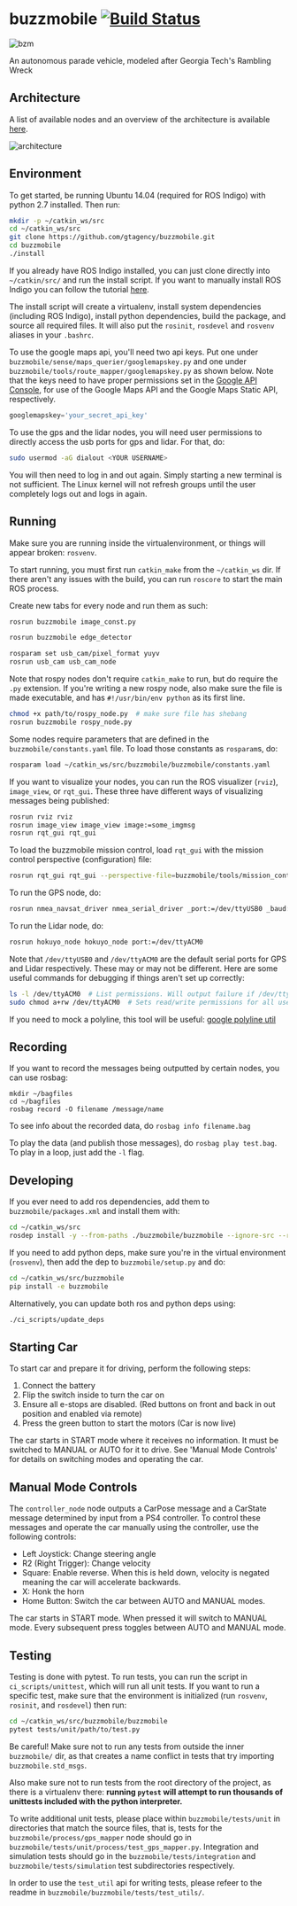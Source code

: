 # buzzmobile [![Build Status](https://circleci.com/gh/gtagency/buzzmobile/tree/master.svg?style=svg)](https://circleci.com/gh/gtagency/buzzmobile/tree/master)

![bzm](/buzzmobile_small.png?raw=true)

An autonomous parade vehicle, modeled after Georgia Tech's Rambling Wreck

Architecture
------------

A list of available nodes and an overview of the architecture is available
[here](https://docs.google.com/drawings/d/1Lryui91lSutyC1TQhDmWI3JqDfefNB9E9RoSaBPHhcE/edit?usp=sharing).

![architecture](/architecture.png?raw=true)


Environment
-----------

To get started, be running Ubuntu 14.04 (required for ROS Indigo) with python
2.7 installed. Then run:

```bash
mkdir -p ~/catkin_ws/src
cd ~/catkin_ws/src
git clone https://github.com/gtagency/buzzmobile.git
cd buzzmobile
./install
```

If you already have ROS Indigo installed, you can just clone directly into
`~/catkin/src/` and run the install script.
If you want to manually install ROS Indigo you can follow the tutorial
[here](http://wiki.ros.org/indigo/Installation/Ubuntu).

The install script will create a virtualenv, install system dependencies
(including ROS Indigo), install python dependencies, build the package, and
source all required files. It will also put the `rosinit`, `rosdevel` and
`rosvenv` aliases in your `.bashrc`.

To use the google maps api, you'll need two api keys. Put one under
`buzzmobile/sense/maps_querier/googlemapskey.py` and one under
`buzzmobile/tools/route_mapper/googlemapskey.py` as shown below. Note that the
keys need to have proper permissions set in the [Google API
Console](https://console.developers.google.com/), for use of the Google Maps API
and the Google Maps Static API, respectively.

```python
googlemapskey='your_secret_api_key'
```

To use the gps and the lidar nodes, you will need user permissions to directly
access the usb ports for gps and lidar. For that, do:

```bash
sudo usermod -aG dialout <YOUR USERNAME>
```

You will then need to log in and out again. Simply starting a new terminal is
not sufficient. The Linux kernel will not refresh groups until the user
completely logs out and logs in again.


Running
-------

Make sure you are running inside the virtualenvironment, or things will
appear broken: `rosvenv`.

To start running, you must first run `catkin_make` from the `~/catkin_ws` dir.
If there aren't any issues with the build, you can run `roscore` to start the
main ROS process.

Create new tabs for every node and run them as such:

```bash
rosrun buzzmobile image_const.py
```

```bash
rosrun buzzmobile edge_detector
```

```bash
rosparam set usb_cam/pixel_format yuyv
rosrun usb_cam usb_cam_node
```

Note that rospy nodes don't require `catkin_make` to run, but do require the `.py`
extension. If you're writing a new rospy node, also make sure the file is made
executable, and has `#!/usr/bin/env python` as its first line.

```bash
chmod +x path/to/rospy_node.py  # make sure file has shebang
rosrun buzzmobile rospy_node.py
```

Some nodes require parameters that are defined in the
`buzzmobile/constants.yaml` file. To load those constants as `rosparam`s, do:

```bash
rosparam load ~/catkin_ws/src/buzzmobile/buzzmobile/constants.yaml
```

If you want to visualize your nodes, you can run the ROS visualizer (`rviz`),
`image_view`, or `rqt_gui`. These three have different ways of visualizing
messages being published:

```bash
rosrun rviz rviz
rosrun image_view image_view image:=some_imgmsg
rosrun rqt_gui rqt_gui
```

To load the buzzmobile mission control, load `rqt_gui` with the mission control
perspective (configuration) file:

```bash
rosrun rqt_gui rqt_gui --perspective-file=buzzmobile/tools/mission_control/Default.perspective
```

To run the GPS node, do:

```bash
rosrun nmea_navsat_driver nmea_serial_driver _port:=/dev/ttyUSB0 _baud:=4800
```

To run the Lidar node, do:

```bash
rosrun hokuyo_node hokuyo_node port:=/dev/ttyACM0
```

Note that `/dev/ttyUSB0` and `/dev/ttyACM0` are the default serial ports for GPS
and Lidar respectively. These may or may not be different. Here are some useful
commands for debugging if things aren't set up correctly:

```bash
ls -l /dev/ttyACM0  # List permissions. Will output failure if /dev/ttyACM0 is not set.
sudo chmod a+rw /dev/ttyACM0  # Sets read/write permissions for all users, not recommended.
```

If you need to mock a polyline, this tool will be useful: [google polyline util](https://developers.google.com/maps/documentation/utilities/polylineutility)


Recording
---------

If you want to record the messages being outputted by certain nodes, you can use
rosbag:

```
mkdir ~/bagfiles
cd ~/bagfiles
rosbag record -O filename /message/name
```

To see info about the recorded data, do `rosbag info filename.bag`

To play the data (and publish those messages), do `rosbag play test.bag`. To play
in a loop, just add the `-l` flag.

Developing
----------

If you ever need to add ros dependencies, add them to `buzzmobile/packages.xml` and install them with:

```bash
cd ~/catkin_ws/src
rosdep install -y --from-paths ./buzzmobile/buzzmobile --ignore-src --rosdistro=indigo
```

If you need to add python deps, make sure you're in the virtual environment (`rosvenv`), then add the dep to `buzzmobile/setup.py` and do:

```bash
cd ~/catkin_ws/src/buzzmobile
pip install -e buzzmobile
```

Alternatively, you can update both ros and python deps using:

```bash
./ci_scripts/update_deps
```


Starting Car
------------

To start car and prepare it for driving, perform the following steps:

1. Connect the battery
2. Flip the switch inside to turn the car on
3. Ensure all e-stops are disabled. (Red buttons on front and back in out position and enabled via remote)
4. Press the green button to start the motors (Car is now live)

The car starts in START mode where it receives no information. It must be switched
to MANUAL or AUTO for it to drive. See 'Manual Mode Controls' for details on
switching modes and operating the car.


Manual Mode Controls
--------------------

The `controller_node` node outputs a CarPose message and a CarState message
determined by input from a PS4 controller. To control these messages and operate
the car manually using the controller, use the following controls:

- Left Joystick: Change steering angle
- R2 (Right Trigger): Change velocity
- Square: Enable reverse. When this is held down, velocity is negated meaning the car will accelerate backwards.
- X: Honk the horn
- Home Button: Switch the car between AUTO and MANUAL modes.

The car starts in START mode. When pressed it will switch to MANUAL mode. Every
subsequent press toggles between AUTO and MANUAL mode.


Testing
-------

Testing is done with pytest. To run tests, you can run the script in
`ci_scripts/unittest`, which will run all unit tests. If you want to run a
specific test, make sure that the environment is initialized (run `rosvenv`,
`rosinit`, and `rosdevel`) then run:

```bash
cd ~/catkin_ws/src/buzzmobile/buzzmobile
pytest tests/unit/path/to/test.py
```

Be careful! Make sure not to run any tests from outside the inner `buzzmobile/`
dir, as that creates a name conflict in tests that try importing
`buzzmobile.std_msgs`.

Also make sure not to run tests from the root directory of the project, as there
is a virtualenv there: **running `pytest` will attempt to run thousands of
unittests included with the python interpreter.**

To write additional unit tests, please place within `buzzmobile/tests/unit` in
directories that match the source files, that is, tests for the
`buzzmobile/process/gps_mapper` node should go in
`buzzmobile/tests/unit/process/test_gps_mapper.py`. Integration and simulation 
tests should go in the `buzzmobile/tests/integration` and
`buzzmobile/tests/simulation` test subdirectories respectively.

In order to use the `test_util` api for writing tests, please refeer to the
readme in `buzzmobile/buzzmobile/tests/test_utils/`.
